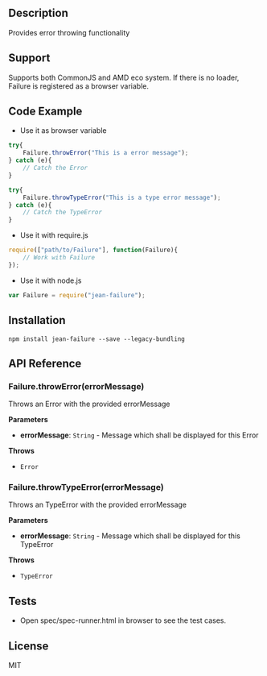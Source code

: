 ## Description

Provides error throwing functionality

## Support
Supports both CommonJS and AMD eco system. If there is no loader, Failure is registered as a browser variable.

## Code Example
- Use it as browser variable
```js
try{
    Failure.throwError("This is a error message");
} catch (e){
    // Catch the Error
}

try{
    Failure.throwTypeError("This is a type error message");
} catch (e){
    // Catch the TypeError
}
```
- Use it with require.js
```js
require(["path/to/Failure"], function(Failure){
    // Work with Failure
});
```
- Use it with node.js
```js
var Failure = require("jean-failure");
```
## Installation

`npm install jean-failure --save --legacy-bundling`

## API Reference

### Failure.throwError(errorMessage) 

Throws an Error with the provided errorMessage

**Parameters**
- **errorMessage**: `String` -  Message which shall be displayed for this Error

**Throws**
- `Error`

### Failure.throwTypeError(errorMessage) 

Throws an TypeError with the provided errorMessage

**Parameters**
- **errorMessage**: `String` -  Message which shall be displayed for this TypeError

**Throws**
- `TypeError`

## Tests

- Open spec/spec-runner.html in browser to see the test cases.

## License

MIT